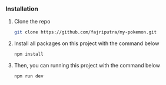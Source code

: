 ### Installation

1. Clone the repo
   ```sh
   git clone https://github.com/fajriputra/my-pokemon.git
   ```
2. Install all packages on this project with the command below 
   ```sh
   npm install
   ```
5. Then, you can running this project with the command below 
   ```
   npm run dev
   ```
